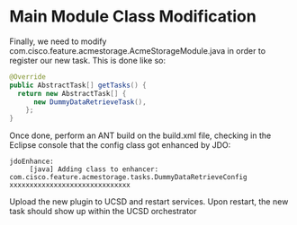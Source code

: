 # Main Module Class Modification

Finally, we need to modify com.cisco.feature.acmestorage.AcmeStorageModule.java in order to register our new task. This is done like so:

``` java
@Override
public AbstractTask[] getTasks() {
  return new AbstractTask[] {
      new DummyDataRetrieveTask(),
    };
}
```

Once done, perform an ANT build on the build.xml file, checking in the Eclipse console that the config class got enhanced by JDO:

```
jdoEnhance:
     [java] Adding class to enhancer: com.cisco.feature.acmestorage.tasks.DummyDataRetrieveConfig    xxxxxxxxxxxxxxxxxxxxxxxxxxxxxx
```

Upload the new plugin to UCSD and restart services. Upon restart, the new task should show up within the UCSD orchestrator
